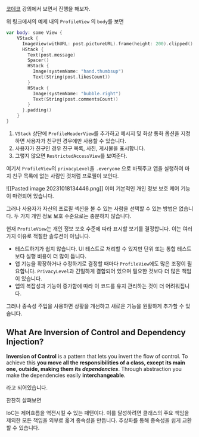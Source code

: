 [코데코](https://www.kodeco.com/14223279-dependency-injection-tutorial-for-ios-getting-started) 강의에서 보면서 진행을 해보자.

위 링크에서의 예제 내의 `ProfileView` 의 `body`를 보면 
```swift
var body: some View {
    VStack {
      ImageView(withURL: post.pictureURL).frame(height: 200).clipped()
      HStack {
        Text(post.message)
        Spacer()
        HStack {
          Image(systemName: "hand.thumbsup")
          Text(String(post.likesCount))
        }
        HStack {
          Image(systemName: "bubble.right")
          Text(String(post.commentsCount))
        }
      }.padding()
    }
}
  ```

1. `VStack` 상단에 `ProfileHeaderView`를 추가하고 메시지 및 화상 통화 옵션을 지정하면 사용자가 친구인 경우에만 사용할 수 있습니다.
2. 사용자가 친구인 경우 친구 목록, 사진, 게시물을 표시합니다.
3. 그렇지 않으면 `RestrictedAccessView`를 보여준다.

여기서 `ProfileView`의 `privacyLevel`을 `.everyone` 으로 바꿔주고 앱을 실행하여 마치 친구 목록에 없는 사람인 것처럼 프로필이 보인다.

![[Pasted image 20231018134446.png]]
이미 기본적인 개인 정보 보호 제어 기능이 마련되어 있습니다. 

그러나 사용자가 자신의 프로필 섹션을 볼 수 있는 사람을 선택할 수 있는 방법은 없습니다. 두 가지 개인 정보 보호 수준으로는 충분하지 않습니다.

현재 `ProfileView`는 개인 정보 보호 수준에 따라 표시할 보기를 결정합니다. 이는 여러 가지 이유로 적절한 솔루션이 아닙니다.
- 테스트하기가 쉽지 않습니다. UI 테스트로 처리할 수 있지만 단위 또는 통합 테스트보다 실행 비용이 더 많이 듭니다.
- 앱 기능을 확장하거나 수정하기로 결정할 때마다 `ProfileView`에도 많은 조정이 필요합니다. `PrivacyLevel`과 긴밀하게 결합되어 있으며 필요한 것보다 더 많은 책임이 있습니다.
- 앱의 복잡성과 기능이 증가함에 따라 이 코드를 유지 관리하는 것이 더 어려워집니다.

그러나 종속성 주입을 사용하면 상황을 개선하고 새로운 기능을 원활하게 추가할 수 있습니다.

## What Are Inversion of Control and Dependency Injection?
**Inversion of Control** is a pattern that lets you invert the flow of control. To achieve this **you move all the responsibilities of a class, except its main one, outside, making them its _dependencies_**. Through abstraction you make the dependencies easily **interchangeable**.

라고 되어있습니다.

찬찬히 살펴보면

IoC는 제어흐름을 역전시킬 수 있는 패턴이다. 이를 달성하려면 클래스의 주요 책임을 제외한 모든 책임을 외부로 옮겨 종속성을 만듭니다. 추상화를 통해 종속성을 쉽게 교환할 수 있습니다.